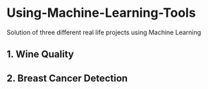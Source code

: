 # Using-Machine-Learning-Tools
Solution of three different real life projects using Machine Learning

## 1. Wine Quality

## 2. Breast Cancer Detection 
